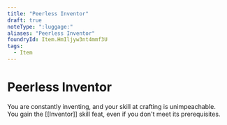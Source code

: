 ```yaml
---
title: "Peerless Inventor"
draft: true
noteType: ":luggage:"
aliases: "Peerless Inventor"
foundryId: Item.HmIljyw3nt4mmf3U
tags:
  - Item
---
```


# Peerless Inventor

You are constantly inventing, and your skill at crafting is unimpeachable. You gain the [[Inventor]] skill feat, even if you don't meet its prerequisites.
